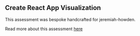 ## Create React App Visualization

This assessment was bespoke handcrafted for jeremiah-howden.

Read more about this assessment [here](https://react.eogresources.com)
